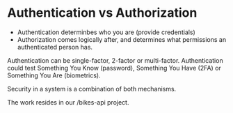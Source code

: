 # Authentication vs Authorization

- Authentication determinbes who you are (provide credentials)
- Authorization comes logically after, and determines what permissions an authenticated person has.

Authentication can be single-factor, 2-factor or multi-factor.
Authentication could test Something You Know (password), Something You Have (2FA) or Something You Are (biometrics).

Security in a system is a combination of both mechanisms. 


The work resides in our /bikes-api project.

